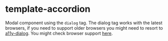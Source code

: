 # template-accordion

Modal component using the `dialog` tag. The dialog tag works with the latest browsers, if you need to support older browsers you might need to resort to [a11y-dialog](https://a11y-dialog.netlify.app). You might check browser support [here](https://caniuse.com/dialog).
